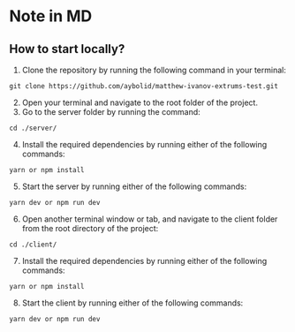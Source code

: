 # Note in MD

## How to start locally?

1. Clone the repository by running the following command in your terminal:

```shell
git clone https://github.com/aybolid/matthew-ivanov-extrums-test.git
```

2. Open your terminal and navigate to the root folder of the project.
3. Go to the server folder by running the command:

```shell
cd ./server/
```

4. Install the required dependencies by running either of the following commands:

```shell
yarn or npm install
```

5. Start the server by running either of the following commands:

```shell
yarn dev or npm run dev
```

6. Open another terminal window or tab, and navigate to the client folder from the root directory of the project:

```shell
cd ./client/
```

7. Install the required dependencies by running either of the following commands:

```shell
yarn or npm install
```

8. Start the client by running either of the following commands:

```shell
yarn dev or npm run dev
```
